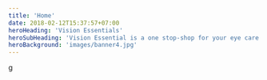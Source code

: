 ```yaml
---
title: 'Home'
date: 2018-02-12T15:37:57+07:00
heroHeading: 'Vision Essentials'
heroSubHeading: 'Vision Essential is a one stop-shop for your eye care'
heroBackground: 'images/banner4.jpg'
---
```

g